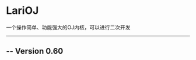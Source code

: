 # LariOJ
一个操作简单、功能强大的OJ内核，可以进行二次开发


------------------------------------------------
-- Version 0.60
------------------------------------------------
